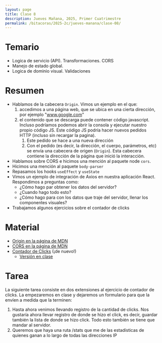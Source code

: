 ```yaml
---
layout: page
title: Clase 8
description: Jueves Mañana, 2025, Primer Cuatrimestre
permalink: /bitacoras/2025-2c/jueves-manana/clase-08/
---
```


# Temario

* Logica de servicio (API). Transformaciones. CORS
* Manejo de estado global.
* Logica de dominio visual. Validaciones

# Resumen

* Hablamos de la cabecera `Origin`. Vimos un ejemplo en el que:
  1. accedimos a una página web, que se ubica en una cierta dirección, por ejemplo "www.google.com"
  2. el contenido que se descarga puede contener código javascript. Incluso podríamos podemos abrir la consola y ejecutar nuestro propio código JS. Este código JS podría hacer nuevos pedidos HTTP (incluso sin recargar la pagina).
      1. Este pedido se hace a una nueva dirección
      2. Con el pedido (es decir, la dirección, el cuerpo, parámetros, etc) se envía una cabecera de origen (`Origin`). Esta cabecera contiene la dirección de la página que inició la interacción.
* Hablamos sobre CORS e hicimos una mención al paquete node `cors`.
* Hicimos una mención al paquete `body-parser`
* Repasamos los hooks `useEffect` y `useState`
* Vimos un ejemplo de integración de Axios en nuestra aplicación React. Respondimos a preguntas como:
  * ¿Cómo hago par obtener los datos del servidor?
  * ¿Cuando hago todo esto?
  * ¿Cómo hago para con los datos que traje del servidor, llenar los componentes visuales?
* Trabajamos algunos ejercicios sobre el contador de clicks

# Material

* [Origin en la página de MDN](https://developer.mozilla.org/es/docs/Web/HTTP/Reference/Headers/Origin)
* [CORS en la página de MDN](https://developer.mozilla.org/es/docs/Web/HTTP/Guides/CORS)
* [Contador de Clicks](https://github.com/ddso-utn/contador-clicks) (¡de nuevo!)
    * [Versión en clase](https://github.com/ddso-utn/contador-clicks/tree/en-clase-2)

# Tarea

La siguiente tarea consiste en dos extensiones al ejercicio de contador de clicks. La empezaremos en clase y dejaremos un formulario para que la envíen a medida que la terminen:

1. Hasta ahora venimos llevando registro de la cantidad de clicks. Nos gustaría ahora llevar registro de donde se hizo el click, es decir, guardar también la lista de donde se hizo click. Todo esto también se tiene que mandar al servidor.
2. Queremos que haya una ruta /stats que me de las estadísticas de quienes ganan a lo largo de todas las direcciones IP
